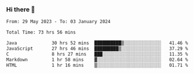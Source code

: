 ### Hi there 👋

<!--START_SECTION:waka-->

```txt
From: 29 May 2023 - To: 03 January 2024

Total Time: 73 hrs 56 mins

Java             30 hrs 52 mins  ██████████▒░░░░░░░░░░░░░░   41.46 %
JavaScript       27 hrs 46 mins  █████████▒░░░░░░░░░░░░░░░   37.29 %
C                8 hrs 27 mins   ███░░░░░░░░░░░░░░░░░░░░░░   11.35 %
Markdown         1 hr 58 mins    ▓░░░░░░░░░░░░░░░░░░░░░░░░   02.64 %
HTML             1 hr 16 mins    ▒░░░░░░░░░░░░░░░░░░░░░░░░   01.71 %
```

<!--END_SECTION:waka-->
<!--
**the-beef-calculator/the-beef-calculator** is a ✨ _special_ ✨ repository because its `README.md` (this file) appears on your GitHub profile.

Here are some ideas to get you started:

- 🔭 I’m currently working on ...
- 🌱 I’m currently learning ...
- 👯 I’m looking to collaborate on ...
- 🤔 I’m looking for help with ...
- 💬 Ask me about ...
- 📫 How to reach me: ...
- 😄 Pronouns: ...
- ⚡ Fun fact: ...
-->
